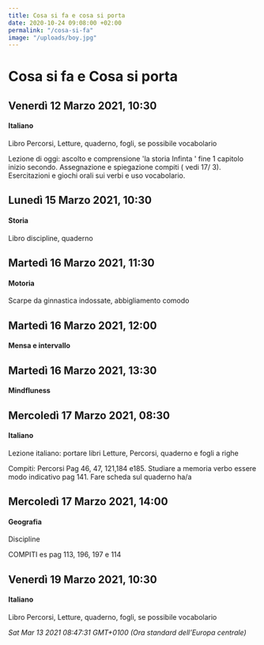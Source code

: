```yaml
---
title: Cosa si fa e cosa si porta
date: 2020-10-24 09:08:00 +02:00
permalink: "/cosa-si-fa"
image: "/uploads/boy.jpg"
---
```


# Cosa si fa e Cosa si porta
## Venerdì 12 Marzo 2021, 10:30
#### Italiano
Libro Percorsi, Letture, quaderno, fogli, se possibile vocabolario  
  
Lezione di oggi: ascolto e comprensione 'la storia Infinta ' fine 1 capitolo inizio secondo. Assegnazione e spiegazione compiti ( vedi 17/ 3). Esercitazioni e giochi orali sui verbi e uso vocabolario.  
## Lunedì 15 Marzo 2021, 10:30
#### Storia
Libro discipline, quaderno  
## Martedì 16 Marzo 2021, 11:30
#### Motoria
Scarpe da ginnastica indossate, abbigliamento comodo  
## Martedì 16 Marzo 2021, 12:00
#### Mensa e intervallo
  
## Martedì 16 Marzo 2021, 13:30
#### Mindfluness
  
## Mercoledì 17 Marzo 2021, 08:30
#### Italiano
Lezione italiano: portare libri Letture, Percorsi, quaderno e fogli a righe  
  
Compiti: Percorsi Pag 46, 47, 121,184 e185. Studiare a memoria verbo essere modo indicativo pag 141. Fare scheda sul quaderno ha/a  
## Mercoledì 17 Marzo 2021, 14:00
#### Geografia
Discipline  
  
COMPITI es pag 113, 196, 197 e 114  
## Venerdì 19 Marzo 2021, 10:30
#### Italiano
Libro Percorsi, Letture, quaderno, fogli, se possibile vocabolario  

_Sat Mar 13 2021 08:47:31 GMT+0100 (Ora standard dell’Europa centrale)_